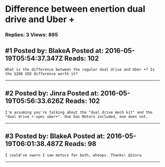# Difference between enertion dual drive and Uber +

### Replies: 3 Views: 895

## \#1 Posted by: BlakeA Posted at: 2016-05-19T05:54:37.347Z Reads: 102

```
What is the difference between the regular dual drive and Uber +? Is the $200 USD difference worth it?
```

---
## \#2 Posted by: Jinra Posted at: 2016-05-19T05:56:33.626Z Reads: 102

```
I'm assuming you're talking about the "dual drive mech kit" and the "dual drive r-spec uber+". One has Motors included, one does not.
```

---
## \#3 Posted by: BlakeA Posted at: 2016-05-19T06:01:38.487Z Reads: 98

```
I could've sworn I saw motors for both, whoops. Thanks! @Jinra
```

---
